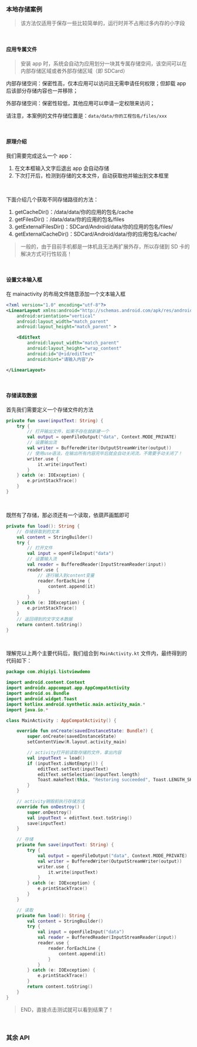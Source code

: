 ### 本地存储案例

> 该方法仅适用于保存一些比较简单的，运行时并不占用过多内存的小字段

<br>

#### 应用专属文件

> 安装 app 时，系统会自动为应用划分一块其专属存储空间，该空间可以在内部存储区域或者外部存储区域（即 SDCard）

内部存储空间：保密性高，仅本应用可以访问且无需申请任何权限；但卸载 app 后该部分存储内容也一并移除；

外部存储空间：保密性较低，其他应用可以申请一定权限来访问；

请注意，本案例的文件存储位置是：`data/data/你的工程包名/files/xxx`

<br>

#### 原理介绍

我们需要完成这么一个 app：

1. 在文本框输入文字后退出 app 会自动存储
2. 下次打开后，检测到存储的文本文件，自动获取他并输出到文本框里

<br>

下面介绍几个获取不同存储路径的方法：

1. getCacheDir()：/data/data/你的应用的包名/cache
2. getFilesDir()：/data/data/你的应用的包名/files
3. getExternalFilesDir()：SDCard/Android/data/你的应用的包名/files/
4. getExternalCacheDir()：SDCard/Android/data/你的应用包名/cache/

> 一般的，由于目前手机都是一体机且无法再扩展外存，所以存储到 SD 卡的解决方式可行性较高！

<br>

#### 设置文本输入框

在 mainactivity 的布局文件随意添加一个文本输入框

```xml
<?xml version="1.0" encoding="utf-8"?>
<LinearLayout xmlns:android="http://schemas.android.com/apk/res/android"
    android:orientation="vertical"
    android:layout_width="match_parent"
    android:layout_height="match_parent" >

    <EditText
        android:layout_width="match_parent"
        android:layout_height="wrap_content"
        android:id="@+id/editText"
        android:hint="请输入内容"/>

</LinearLayout>
```

<br>

#### 存储读取数据

首先我们需要定义一个存储文件的方法

```kotlin
private fun save(inputText: String) {
    try {
        // 打开输出文件，如果不存在就新建一个
        val output = openFileOutput("data", Context.MODE_PRIVATE)
        // 设置输出流
        val writer = BufferedWriter(OutputStreamWriter(output))
        // 使用use语法，在输出所有内容完毕后就会自动关闭流，不需要手动关闭了！
        writer.use {
            it.write(inputText)
        }
    } catch (e: IOException) {
        e.printStackTrace()
    }
}
```

<br>

既然有了存储，那必须还有一个读取，依葫芦画瓢即可

```kotlin
private fun load(): String {
    // 存储获取到的文本
    val content = StringBuilder()
    try {
        // 打开文件
        val input = openFileInput("data")
        // 设置输入流
        val reader = BufferedReader(InputStreamReader(input))
        reader.use {
            // 逐行输入到content变量
            reader.forEachLine {
                content.append(it)
            }
        }
    } catch (e: IOException) {
        e.printStackTrace()
    }
    // 返回得到的文字文本数据
    return content.toString()
}
```

<br>

理解完以上两个主要代码后，我们组合到 `MainActivity.kt` 文件内，最终得到的代码如下：

```kotlin
package com.zhiyiyi.listviewdemo

import android.content.Context
import androidx.appcompat.app.AppCompatActivity
import android.os.Bundle
import android.widget.Toast
import kotlinx.android.synthetic.main.activity_main.*
import java.io.*

class MainActivity : AppCompatActivity() {

    override fun onCreate(savedInstanceState: Bundle?) {
        super.onCreate(savedInstanceState)
        setContentView(R.layout.activity_main)

        // activity打开前读取存储的文件，拿出内容
        val inputText = load()
        if (inputText.isNotEmpty()) {
            editText.setText(inputText)
            editText.setSelection(inputText.length)
            Toast.makeText(this, "Restoring succeeded", Toast.LENGTH_SHORT).show()
        }
    }

    // activity销毁前执行存储方法
    override fun onDestroy() {
        super.onDestroy()
        val inputText = editText.text.toString()
        save(inputText)
    }

    // 存储
    private fun save(inputText: String) {
        try {
            val output = openFileOutput("data", Context.MODE_PRIVATE)
            val writer = BufferedWriter(OutputStreamWriter(output))
            writer.use {
                it.write(inputText)
            }
        } catch (e: IOException) {
            e.printStackTrace()
        }
    }

    // 读取
    private fun load(): String {
        val content = StringBuilder()
        try {
            val input = openFileInput("data")
            val reader = BufferedReader(InputStreamReader(input))
            reader.use {
                reader.forEachLine {
                    content.append(it)
                }
            }
        } catch (e: IOException) {
            e.printStackTrace()
        }
        return content.toString()
    }
}
```

> END，直接点击测试就可以看到结果了！

<br>

### 其余 API
